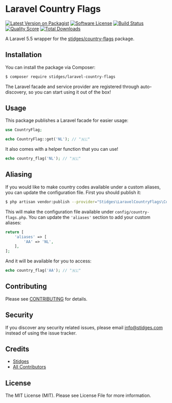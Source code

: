 # Laravel Country Flags

[![Latest Version on Packagist][ico-version]][link-packagist]
[![Software License][ico-license]](LICENSE.md)
[![Build Status][ico-travis]][link-travis]
[![Quality Score][ico-code-quality]][link-code-quality]
[![Total Downloads][ico-downloads]][link-downloads]

A Laravel 5.5 wrapper for the [stidges/country-flags](https://github.com/stidges/country-flags) package.

## Installation

You can install the package via Composer:

``` bash
$ composer require stidges/laravel-country-flags
```

The Laravel facade and service provider are registered through auto-discovery, so you can start using it out of the box!

## Usage

This package publishes a Laravel facade for easier usage:

``` php
use CountryFlag;

echo CountryFlag::get('NL'); // "🇳🇱"
```

It also comes with a helper function that you can use!

``` php
echo country_flag('NL'); // "🇳🇱"
```

## Aliasing

If you would like to make country codes available under a custom aliases, you can update the configuration file. First you should publish it:

``` bash
$ php artisan vendor:publish --provider="Stidges\LaravelCountryFlags\CountryFlagsServiceProvider"
```

This will make the configuration file available under `config/country-flags.php`. You can update the `'aliases'` section to add your custom aliases:

``` php
return [
    'aliases' => [
        'AA' => 'NL',
    ],
];
```

And it will be available for you to access:

``` php
echo country_flag('AA'); // "🇳🇱"
```

## Contributing

Please see [CONTRIBUTING](CONTRIBUTING.md) for details.

## Security

If you discover any security related issues, please email info@stidges.com instead of using the issue tracker.

## Credits

- [Stidges][link-author]
- [All Contributors][link-contributors]

## License

The MIT License (MIT). Please see License File for more information.

[ico-version]: https://img.shields.io/packagist/v/stidges/laravel-country-flags.svg?style=flat-square
[ico-license]: https://img.shields.io/badge/license-MIT-brightgreen.svg?style=flat-square
[ico-travis]: https://img.shields.io/travis/stidges/laravel-country-flags/master.svg?style=flat-square
[ico-code-quality]: https://img.shields.io/scrutinizer/g/stidges/laravel-country-flags.svg?style=flat-square
[ico-downloads]: https://img.shields.io/packagist/dt/stidges/laravel-country-flags.svg?style=flat-square

[link-packagist]: https://packagist.org/packages/stidges/laravel-country-flags
[link-travis]: https://travis-ci.org/stidges/laravel-country-flags
[link-code-quality]: https://scrutinizer-ci.com/g/stidges/laravel-country-flags
[link-downloads]: https://packagist.org/packages/stidges/laravel-country-flags
[link-author]: https://github.com/stidges
[link-contributors]: ../../contributors

